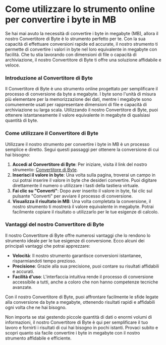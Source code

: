 Come utilizzare lo strumento online per convertire i byte in MB
===============================================================

Se hai mai avuto la necessità di convertire i byte in megabyte (MB), allora il nostro Convertitore di Byte è lo strumento perfetto per te. Con la sua capacità di effettuare conversioni rapide ed accurate, il nostro strumento ti permette di convertire i valori in byte nel loro equivalente in megabyte con facilità. Che tu stia lavorando con dimensioni di file o capacità di archiviazione, il nostro Convertitore di Byte ti offre una soluzione affidabile e veloce.

### Introduzione al Convertitore di Byte

Il Convertitore di Byte è uno strumento online progettato per semplificare il processo di conversione da byte a megabyte. I byte sono l'unità di misura più elementare per la memorizzazione dei dati, mentre i megabyte sono comunemente usati per rappresentare dimensioni di file e capacità di archiviazione su larga scala. Utilizzando il nostro Convertitore di Byte, puoi ottenere istantaneamente il valore equivalente in megabyte di qualsiasi quantità di byte.

### Come utilizzare il Convertitore di Byte

Utilizzare il nostro strumento per convertire i byte in MB è un processo semplice e diretto. Segui questi passaggi per ottenere la conversione di cui hai bisogno:

1. **Accedi al Convertitore di Byte**: Per iniziare, visita il link del nostro strumento: [Convertitore di Byte](https://www.onlinecalculatorsfree.com/it/convert/convert-bytes-to-mb.html).
2. **Inserisci il valore in byte**: Una volta sulla pagina, troverai un campo in cui potrai inserire il valore in byte che desideri convertire. Puoi digitare direttamente il numero o utilizzare i tasti della tastiera virtuale.
3. **Fai clic su "Converti"**: Dopo aver inserito il valore in byte, fai clic sul pulsante "Converti" per avviare il processo di conversione.
4. **Visualizza il risultato in MB**: Una volta completata la conversione, il nostro strumento ti mostrerà il valore equivalente in megabyte. Potrai facilmente copiare il risultato o utilizzarlo per le tue esigenze di calcolo.

### Vantaggi del nostro Convertitore di Byte

Il nostro Convertitore di Byte offre numerosi vantaggi che lo rendono lo strumento ideale per le tue esigenze di conversione. Ecco alcuni dei principali vantaggi che potrai apprezzare:

- **Velocità**: Il nostro strumento garantisce conversioni istantanee, risparmiandoti tempo prezioso.
- **Precisione**: Grazie alla sua precisione, puoi contare su risultati affidabili e accurati.
- **Facilità d'uso**: L'interfaccia intuitiva rende il processo di conversione accessibile a tutti, anche a coloro che non hanno competenze tecniche avanzate.

Con il nostro Convertitore di Byte, puoi affrontare facilmente le sfide legate alla conversione da byte a megabyte, ottenendo risultati rapidi e affidabili ogni volta che ne hai bisogno.

Non importa se stai gestendo piccole quantità di dati o enormi volumi di informazioni, il nostro Convertitore di Byte è qui per semplificare il tuo lavoro e fornirti i risultati di cui hai bisogno in pochi istanti. Provaci subito e scopri quanto sia facile convertire i byte in megabyte con il nostro strumento affidabile e efficiente.